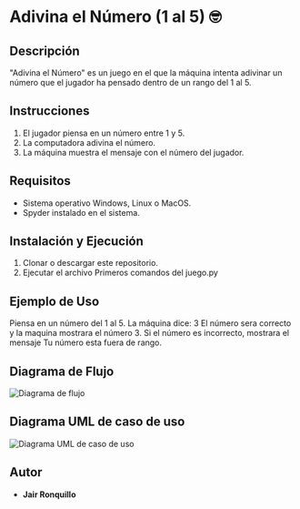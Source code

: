 # Adivina el Número (1 al 5) 🤓

## Descripción
"Adivina el Número" es un juego en el que la máquina intenta adivinar un número que el jugador ha pensado dentro de un rango del 1 al 5.

## Instrucciones
1. El jugador piensa en un número entre 1 y 5.
2. La computadora adivina el número.
3. La máquina muestra el mensaje con el número del jugador. 

## Requisitos
- Sistema operativo Windows, Linux o MacOS.
- Spyder instalado en el sistema.

## Instalación y Ejecución
1. Clonar o descargar este repositorio.
2. Ejecutar el archivo Primeros comandos del juego.py

## Ejemplo de Uso
Piensa en un número del 1 al 5.
La máquina dice: 3
El número sera correcto y la maquina mostrara el número 3. 
Si el número es incorrecto, mostrara el mensaje Tu número esta fuera de rango. 

## Diagrama de Flujo

![Diagrama de flujo](https://github.com/user-attachments/assets/f39afa94-75a3-4d83-ac5c-79288ad6c649)

## Diagrama UML de caso de uso

![Diagrama UML de caso de uso](https://github.com/user-attachments/assets/5de48d40-e2e9-4dc9-95f6-7b5a8265786b)

## Autor
- **Jair Ronquillo**
